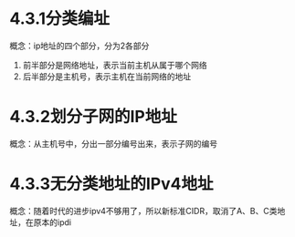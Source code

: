 # 4.3.1分类编址
概念：ip地址的四个部分，分为2各部分
1. 前半部分是网络地址，表示当前主机从属于哪个网络
2. 后半部分是主机号，表示主机在当前网络的地址
# 4.3.2划分子网的IP地址
概念：从主机号中，分出一部分编号出来，表示子网的编号
# 4.3.3无分类地址的IPv4地址
概念：随着时代的进步ipv4不够用了，所以新标准CIDR，取消了A、B、C类地址，在原本的ipdi
